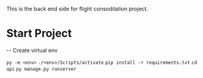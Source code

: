 This is the back end side for flight consodilation project.

# Start Project

-- Create virtual env

`py -m <env>`
`./<env>/Scripts/activate`
`pip install -r requirements.txt`
`cd api`
`py manage.py runserver`

